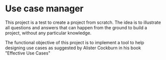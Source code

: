 # Use case manager

This project is a test to create a project from scratch. 
The idea is to illustrate all questions and answers that can happen from the ground to build a project, without any particular knowledge.

The functional objective of this project is to implement a tool to help designing use cases as suggested by Alister Cockburn in his book "Effective Use Cases"

